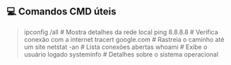 ## 💻 Comandos CMD úteis

> ipconfig /all        # Mostra detalhes da rede local
> ping 8.8.8.8         # Verifica conexão com a internet
> tracert google.com   # Rastreia o caminho até um site
> netstat -an          # Lista conexões abertas
> whoami               # Exibe o usuário logado
> systeminfo           # Detalhes sobre o sistema operacional

